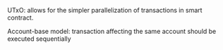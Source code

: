 UTxO: allows for the simpler parallelization of transactions in smart contract.

Account-base model: transaction affecting the same account should be executed sequentially
